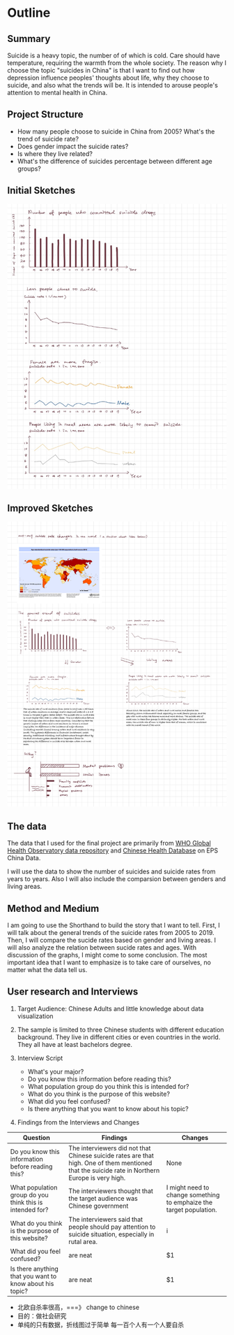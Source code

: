 # Outline

## Summary

Suicide is a heavy topic, the number of of which is cold. Care should have temperature, requiring the warmth from the whole society. The reason why I choose the topic "suicides in China" is that I want to find out how depression influence peoples' thoughts about life, why they choose to suicide, and also what the trends will be. It is intended to arouse people's attention to mental health in China.

## Project Structure

- How many people choose to suicide in China from 2005? What's the trend of suicide rate?
- Does gender impact the suicide rates?
- Is where they live related?
- What's the difference of suicides percentage between different age groups?

## Initial Sketches

![sketches](InitialSketches.jpeg)

## Improved Sketches

![sketches](InitialSketches-2.jpg)


## The data

The data that I used for the final project are primarily from [WHO Global Health Observatory data repository](https://apps.who.int/gho/data/view.main.MHSUICIDEv?lang=en) and [Chinese Health Database](http://www.epschinadata.com/data-resource.html) on EPS China Data.

I will use the data to show the number of suicides and suicide rates from years to years. Also I will also include the comparsion between genders and living areas.

## Method and Medium

I am going to use the Shorthand to build the story that I want to tell. First, I will talk about the general trends of the suicide rates from 2005 to 2019. Then, I will compare the sucide rates based on gender and living areas. I will also analyze the relation between sucide rates and ages. With discussion of the graphs, I might come to some conclusion. The most important idea that I want to emphasize is to take care of ourselves, no matter what the data tell us.

## User research and Interviews

1. Target Audience: Chinese Adults and little knowledge about data visualization

2. The sample is limited to three Chinese students with different education background. They live in different cities or even countries in the world. They all have at least bachelors degree.

3. Interview Script

    - What's your major?
    - Do you know this information before reading this?
    - What population group do you think this is intended for?
    - What do you think is the purpose of this website?
    - What did you feel confused?
    - Is there anything that you want to know about his topic?

4. Findings from the Interviews and Changes

| Question                                                  | Findings           | Changes |
| -------------                                             |-------------   | -----|
| Do you know this information before reading this?         | The interviewers did not that Chinese suicide rates are that high. One of them mentioned that the suicide rate in Northern Europe is very high.  | None |
| What population group do you think this is intended for?  | The interviewers thought that the target audience was Chinese government     | I might need to change something to emphaize the target population. |
| What do you think is the purpose of this website?         | The interviewers said that people should pay attention to suicide situation, especially in rutal area.|   i |
| What did you feel confused?                               | are neat            |    $1 |
| Is there anything that you want to know about his topic?  | are neat      |    $1 |

- 北欧自杀率很高，===》 change to chinese
- 目的：做社会研究
- 单纯的只有数据，折线图过于简单
每一百个人有一个人要自杀

